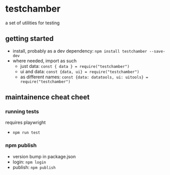 # testchamber
a set of utilities for testing

## getting started
- install, probably as a dev dependency: `npm install testchamber --save-dev`
- where needed, import as such
  - just data: `const { data } = require("testchamber")`
  - ui and data: `const {data, ui} = require("testchamber")`
  - as different names: `const {data: datatools, ui: uitools} = require("testchamber")`

## maintainence cheat cheet

### running tests
requires playwright
- `npm run test`

### npm publish
- version bump in package.json
- login: `npm login`
- publish: `npm publish` 
